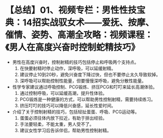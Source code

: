 # 【总结】01、视频专栏：男性性技宝典：14招实战驭女术——爱抚、按摩、催情、姿势、高潮全攻略：视频课程：《男人在高度兴奋时控制蛇精技巧》

-   男性在高度兴奋时，控制射精的技巧包括停止和呼吸两个支持点。
    1.  在快要射精时停止动作，深呼吸，可以延缓射精。
    2.  建议停止10到20秒，避免兴奋度下降过快，但也不要停止太久导致软掉。
    3.  深呼吸可以帮助控制性能量，但要慢慢深呼吸，避免分散性能量。
-   性学专家建议通过呼吸控制、PCG锻炼、挤压PCG和叮叮来延长高潮体验。
    1.  通过控制呼吸，可以延缓高潮，提升性体验。
    2.  PCG锻炼是一种健康的方式，可以帮助男性控制射精，需要持续练习。
    3.  挤压叮叮的技巧可以降低兴奋感，延长性爱时间。
-   介绍了关于控制射精的技巧，包括轻扯蛋蛋、呼吸、PCG运动等。
    1.  蛋蛋必须往体内放下拉近，有助于排出经验。
    2.  手法要轻柔，不能太重，男人受不了。
    3.  建议女性学习后告诉伴侣，帮助男性控制射精。